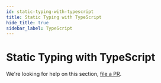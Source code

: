 ```yaml
---
id: static-typing-with-typescript
title: Static Typing with TypeScript
hide_title: true
sidebar_label: TypeScript
---
```


# Static Typing with TypeScript

We're looking for help on this section, [file a PR](https://github.com/reduxjs/react-redux/issues/1001#issuecomment-503532530).
